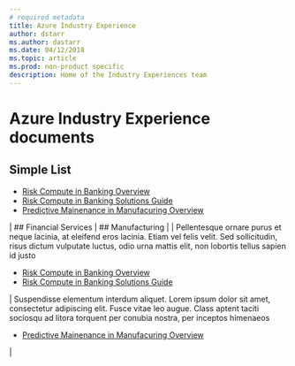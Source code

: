 ```yaml
---
# required metadata
title: Azure Industry Experience 
author: dstarr
ms.author: dastarr
ms.date: 04/12/2018
ms.topic: article
ms.prod: non-product specific
description: Home of the Industry Experiences team
---
```

# Azure Industry Experience documents

## Simple List

- [Risk Compute in  Banking Overview](/azure/industry/financial/risk-compute-overview)
- [Risk Compute in Banking Solutions Guide](/azure/industry/financial/risk-compute-sg)
- [Predictive Mainenance in Manufacuring Overview](/azure/industry/manufacturing/pdm-overview)

| ## Financial Services | ## Manufacturing |
| Pellentesque ornare purus et neque lacinia, at eleifend eros lacinia. Etiam vel felis velit. Sed sollicitudin, risus dictum vulputate luctus, odio urna mattis elit, non lobortis tellus sapien id justo

- [Risk Compute in Banking Overview](/azure/industry/financial/risk-compute-overview)
- [Risk Compute in Banking Solutions Guide](/azure/industry/financial/risk-compute-sg)

| Suspendisse elementum interdum aliquet. Lorem ipsum dolor sit amet, consectetur adipiscing elit. Fusce vitae leo augue. Class aptent taciti sociosqu ad litora torquent per conubia nostra, per inceptos himenaeos

- [Predictive Mainenance in Manufacuring Overview](/azure/industry/manufacturing/pdm-overview)

|
